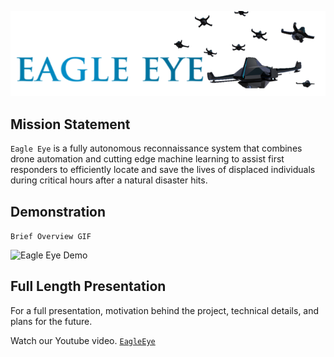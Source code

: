 ![eagleeye logo](Media/Logo.png)


**Mission Statement** 
--- 

`Eagle Eye` is a fully autonomous reconnaissance system that combines drone automation and cutting edge machine learning to assist first responders to efficiently locate and save the lives of displaced individuals during critical hours after a natural disaster hits.


**Demonstration**
---
```Brief Overview GIF```

![Eagle Eye Demo](Media/EagleEyeGif.gif)

**Full Length Presentation**
---
For a full presentation, motivation behind the project, technical details, and plans for the future. 

Watch our Youtube video. [`EagleEye`](https://youtu.be/q-rHi6GOTD4)
